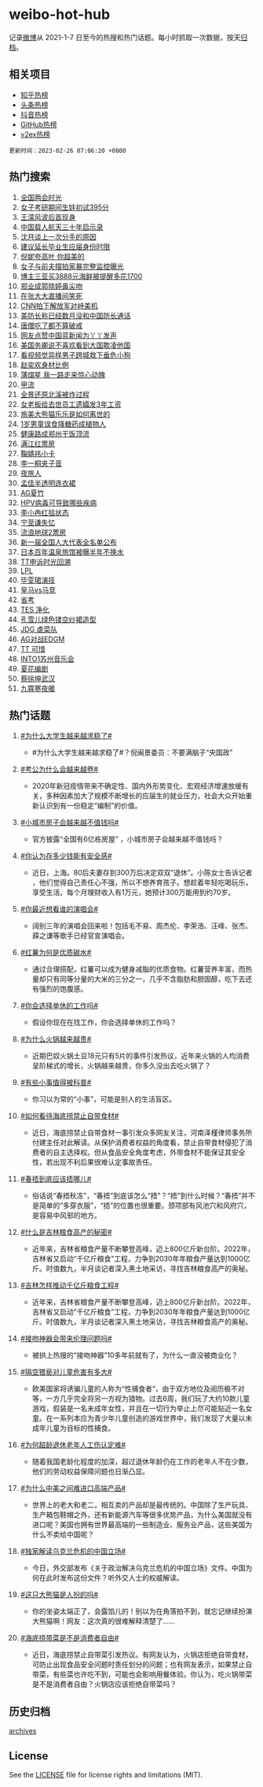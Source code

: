 # weibo-hot-hub

记录[微博](https://www.weibo.com)从 2021-1-7 日至今的热搜和热门话题。每小时抓取一次数据，按天[归档](archives)。

## 相关项目

- [知乎热榜](https://github.com/lonnyzhang423/zhihu-hot-hub)
- [头条热榜](https://github.com/lonnyzhang423/toutiao-hot-hub)
- [抖音热榜](https://github.com/lonnyzhang423/douyin-hot-hub)
- [GitHub热榜](https://github.com/lonnyzhang423/github-hot-hub)
- [v2ex热榜](https://github.com/lonnyzhang423/v2ex-hot-hub)


`更新时间：2023-02-26 07:06:20 +0800`

## 热门搜索

1. [全国两会时光](https://m.weibo.cn/search?containerid=100103type%3D1%26t%3D10%26q%3D%23%E5%85%A8%E5%9B%BD%E4%B8%A4%E4%BC%9A%E6%97%B6%E5%85%89%23&stream_entry_id=51&isnewpage=1&extparam=seat%3D1%26stream_entry_id%3D51%26filter_type%3Drealtimehot%26pos%3D0%26cate%3D10103%26dgr%3D0%26c_type%3D51%26display_time%3D1677366377%26pre_seqid%3D16773663779410250582368&luicode=10000011&lfid=106003type%253D25%2526t%253D3%2526disable_hot%253D1%2526filter_type%253Drealtimehot)
1. [女子考研期间生娃初试395分](https://m.weibo.cn/search?containerid=100103type%3D1%26t%3D10%26q%3D%23%E5%A5%B3%E5%AD%90%E8%80%83%E7%A0%94%E6%9C%9F%E9%97%B4%E7%94%9F%E5%A8%83%E5%88%9D%E8%AF%95395%E5%88%86%23&stream_entry_id=31&isnewpage=1&extparam=seat%3D1%26q%3D%2523%25E5%25A5%25B3%25E5%25AD%2590%25E8%2580%2583%25E7%25A0%2594%25E6%259C%259F%25E9%2597%25B4%25E7%2594%259F%25E5%25A8%2583%25E5%2588%259D%25E8%25AF%2595395%25E5%2588%2586%2523%26dgr%3D0%26realpos%3D1%26pos%3D0%26filter_type%3Drealtimehot%26band_rank%3D1%26flag%3D0%26lcate%3D5001%26c_type%3D31%26stream_entry_id%3D31%26cate%3D5001%26display_time%3D1677366377%26pre_seqid%3D16773663779410250582368&luicode=10000011&lfid=106003type%253D25%2526t%253D3%2526disable_hot%253D1%2526filter_type%253Drealtimehot)
1. [王濛风波后首现身](https://m.weibo.cn/search?containerid=100103type%3D1%26t%3D10%26q%3D%23%E7%8E%8B%E6%BF%9B%E9%A3%8E%E6%B3%A2%E5%90%8E%E9%A6%96%E7%8E%B0%E8%BA%AB%23&stream_entry_id=31&isnewpage=1&extparam=seat%3D1%26q%3D%2523%25E7%258E%258B%25E6%25BF%259B%25E9%25A3%258E%25E6%25B3%25A2%25E5%2590%258E%25E9%25A6%2596%25E7%258E%25B0%25E8%25BA%25AB%2523%26dgr%3D0%26realpos%3D2%26pos%3D1%26filter_type%3Drealtimehot%26band_rank%3D2%26flag%3D0%26lcate%3D5001%26c_type%3D31%26stream_entry_id%3D31%26cate%3D5001%26display_time%3D1677366377%26pre_seqid%3D16773663779410250582368&luicode=10000011&lfid=106003type%253D25%2526t%253D3%2526disable_hot%253D1%2526filter_type%253Drealtimehot)
1. [中国载人航天三十年启示录](https://m.weibo.cn/search?containerid=100103type%3D1%26t%3D10%26q%3D%23%E4%B8%AD%E5%9B%BD%E8%BD%BD%E4%BA%BA%E8%88%AA%E5%A4%A9%E4%B8%89%E5%8D%81%E5%B9%B4%E5%90%AF%E7%A4%BA%E5%BD%95%23&stream_entry_id=31&isnewpage=1&extparam=seat%3D1%26q%3D%2523%25E4%25B8%25AD%25E5%259B%25BD%25E8%25BD%25BD%25E4%25BA%25BA%25E8%2588%25AA%25E5%25A4%25A9%25E4%25B8%2589%25E5%258D%2581%25E5%25B9%25B4%25E5%2590%25AF%25E7%25A4%25BA%25E5%25BD%2595%2523%26dgr%3D0%26realpos%3D3%26pos%3D2%26filter_type%3Drealtimehot%26band_rank%3D3%26flag%3D0%26lcate%3D5001%26c_type%3D31%26stream_entry_id%3D31%26cate%3D5001%26display_time%3D1677366377%26pre_seqid%3D16773663779410250582368&luicode=10000011&lfid=106003type%253D25%2526t%253D3%2526disable_hot%253D1%2526filter_type%253Drealtimehot)
1. [沈月谈上一次分手的原因](https://m.weibo.cn/search?containerid=100103type%3D1%26t%3D10%26q%3D%23%E6%B2%88%E6%9C%88%E8%B0%88%E4%B8%8A%E4%B8%80%E6%AC%A1%E5%88%86%E6%89%8B%E7%9A%84%E5%8E%9F%E5%9B%A0%23&stream_entry_id=31&isnewpage=1&extparam=seat%3D1%26q%3D%2523%25E6%25B2%2588%25E6%259C%2588%25E8%25B0%2588%25E4%25B8%258A%25E4%25B8%2580%25E6%25AC%25A1%25E5%2588%2586%25E6%2589%258B%25E7%259A%2584%25E5%258E%259F%25E5%259B%25A0%2523%26dgr%3D0%26realpos%3D4%26pos%3D3%26filter_type%3Drealtimehot%26band_rank%3D4%26flag%3D0%26lcate%3D5001%26c_type%3D31%26stream_entry_id%3D31%26cate%3D5001%26display_time%3D1677366377%26pre_seqid%3D16773663779410250582368&luicode=10000011&lfid=106003type%253D25%2526t%253D3%2526disable_hot%253D1%2526filter_type%253Drealtimehot)
1. [建议延长毕业生应届身份时限](https://m.weibo.cn/search?containerid=100103type%3D1%26t%3D10%26q%3D%23%E5%BB%BA%E8%AE%AE%E5%BB%B6%E9%95%BF%E6%AF%95%E4%B8%9A%E7%94%9F%E5%BA%94%E5%B1%8A%E8%BA%AB%E4%BB%BD%E6%97%B6%E9%99%90%23&stream_entry_id=31&isnewpage=1&extparam=seat%3D1%26q%3D%2523%25E5%25BB%25BA%25E8%25AE%25AE%25E5%25BB%25B6%25E9%2595%25BF%25E6%25AF%2595%25E4%25B8%259A%25E7%2594%259F%25E5%25BA%2594%25E5%25B1%258A%25E8%25BA%25AB%25E4%25BB%25BD%25E6%2597%25B6%25E9%2599%2590%2523%26dgr%3D0%26realpos%3D5%26pos%3D4%26filter_type%3Drealtimehot%26band_rank%3D5%26flag%3D0%26lcate%3D5001%26c_type%3D31%26stream_entry_id%3D31%26cate%3D5001%26display_time%3D1677366377%26pre_seqid%3D16773663779410250582368&luicode=10000011&lfid=106003type%253D25%2526t%253D3%2526disable_hot%253D1%2526filter_type%253Drealtimehot)
1. [倪妮夸高叶 你超美的](https://m.weibo.cn/search?containerid=100103type%3D1%26t%3D10%26q%3D%E5%80%AA%E5%A6%AE%E5%A4%B8%E9%AB%98%E5%8F%B6+%E4%BD%A0%E8%B6%85%E7%BE%8E%E7%9A%84&stream_entry_id=31&isnewpage=1&extparam=seat%3D1%26q%3D%25E5%2580%25AA%25E5%25A6%25AE%25E5%25A4%25B8%25E9%25AB%2598%25E5%258F%25B6%2520%25E4%25BD%25A0%25E8%25B6%2585%25E7%25BE%258E%25E7%259A%2584%26dgr%3D0%26realpos%3D6%26pos%3D5%26filter_type%3Drealtimehot%26band_rank%3D6%26flag%3D0%26lcate%3D5001%26c_type%3D31%26stream_entry_id%3D31%26cate%3D5001%26display_time%3D1677366377%26pre_seqid%3D16773663779410250582368&luicode=10000011&lfid=106003type%253D25%2526t%253D3%2526disable_hot%253D1%2526filter_type%253Drealtimehot)
1. [女子与前夫摆拍家暴完整监控曝光](https://m.weibo.cn/search?containerid=100103type%3D1%26t%3D10%26q%3D%23%E5%A5%B3%E5%AD%90%E4%B8%8E%E5%89%8D%E5%A4%AB%E6%91%86%E6%8B%8D%E5%AE%B6%E6%9A%B4%E5%AE%8C%E6%95%B4%E7%9B%91%E6%8E%A7%E6%9B%9D%E5%85%89%23&stream_entry_id=31&isnewpage=1&extparam=seat%3D1%26q%3D%2523%25E5%25A5%25B3%25E5%25AD%2590%25E4%25B8%258E%25E5%2589%258D%25E5%25A4%25AB%25E6%2591%2586%25E6%258B%258D%25E5%25AE%25B6%25E6%259A%25B4%25E5%25AE%258C%25E6%2595%25B4%25E7%259B%2591%25E6%258E%25A7%25E6%259B%259D%25E5%2585%2589%2523%26dgr%3D0%26realpos%3D7%26pos%3D6%26filter_type%3Drealtimehot%26band_rank%3D7%26flag%3D0%26lcate%3D5001%26c_type%3D31%26stream_entry_id%3D31%26cate%3D5001%26display_time%3D1677366377%26pre_seqid%3D16773663779410250582368&luicode=10000011&lfid=106003type%253D25%2526t%253D3%2526disable_hot%253D1%2526filter_type%253Drealtimehot)
1. [博主三亚买3888元海鲜被提醒多花1700](https://m.weibo.cn/search?containerid=100103type%3D1%26t%3D10%26q%3D%23%E5%8D%9A%E4%B8%BB%E4%B8%89%E4%BA%9A%E4%B9%B03888%E5%85%83%E6%B5%B7%E9%B2%9C%E8%A2%AB%E6%8F%90%E9%86%92%E5%A4%9A%E8%8A%B11700%23&stream_entry_id=31&isnewpage=1&extparam=seat%3D1%26q%3D%2523%25E5%258D%259A%25E4%25B8%25BB%25E4%25B8%2589%25E4%25BA%259A%25E4%25B9%25B03888%25E5%2585%2583%25E6%25B5%25B7%25E9%25B2%259C%25E8%25A2%25AB%25E6%258F%2590%25E9%2586%2592%25E5%25A4%259A%25E8%258A%25B11700%2523%26dgr%3D0%26realpos%3D8%26pos%3D7%26filter_type%3Drealtimehot%26band_rank%3D8%26flag%3D0%26lcate%3D5001%26c_type%3D31%26stream_entry_id%3D31%26cate%3D5001%26display_time%3D1677366377%26pre_seqid%3D16773663779410250582368&luicode=10000011&lfid=106003type%253D25%2526t%253D3%2526disable_hot%253D1%2526filter_type%253Drealtimehot)
1. [郑业成郭晓婷鼻尖吻](https://m.weibo.cn/search?containerid=100103type%3D1%26t%3D10%26q%3D%23%E9%83%91%E4%B8%9A%E6%88%90%E9%83%AD%E6%99%93%E5%A9%B7%E9%BC%BB%E5%B0%96%E5%90%BB%23&stream_entry_id=31&isnewpage=1&extparam=seat%3D1%26q%3D%2523%25E9%2583%2591%25E4%25B8%259A%25E6%2588%2590%25E9%2583%25AD%25E6%2599%2593%25E5%25A9%25B7%25E9%25BC%25BB%25E5%25B0%2596%25E5%2590%25BB%2523%26dgr%3D0%26realpos%3D9%26pos%3D8%26filter_type%3Drealtimehot%26band_rank%3D9%26flag%3D0%26lcate%3D5001%26c_type%3D31%26stream_entry_id%3D31%26cate%3D5001%26display_time%3D1677366377%26pre_seqid%3D16773663779410250582368&luicode=10000011&lfid=106003type%253D25%2526t%253D3%2526disable_hot%253D1%2526filter_type%253Drealtimehot)
1. [在张大大直播间笑死](https://m.weibo.cn/search?containerid=100103type%3D1%26t%3D10%26q%3D%E5%9C%A8%E5%BC%A0%E5%A4%A7%E5%A4%A7%E7%9B%B4%E6%92%AD%E9%97%B4%E7%AC%91%E6%AD%BB&stream_entry_id=31&isnewpage=1&extparam=seat%3D1%26q%3D%25E5%259C%25A8%25E5%25BC%25A0%25E5%25A4%25A7%25E5%25A4%25A7%25E7%259B%25B4%25E6%2592%25AD%25E9%2597%25B4%25E7%25AC%2591%25E6%25AD%25BB%26dgr%3D0%26realpos%3D10%26pos%3D9%26filter_type%3Drealtimehot%26band_rank%3D10%26flag%3D0%26lcate%3D5001%26c_type%3D31%26stream_entry_id%3D31%26cate%3D5001%26display_time%3D1677366377%26pre_seqid%3D16773663779410250582368&luicode=10000011&lfid=106003type%253D25%2526t%253D3%2526disable_hot%253D1%2526filter_type%253Drealtimehot)
1. [CNN拍下解放军对峙美机](https://m.weibo.cn/search?containerid=100103type%3D1%26t%3D10%26q%3D%23CNN%E6%8B%8D%E4%B8%8B%E8%A7%A3%E6%94%BE%E5%86%9B%E5%AF%B9%E5%B3%99%E7%BE%8E%E6%9C%BA%23&stream_entry_id=31&isnewpage=1&extparam=seat%3D1%26q%3D%2523CNN%25E6%258B%258D%25E4%25B8%258B%25E8%25A7%25A3%25E6%2594%25BE%25E5%2586%259B%25E5%25AF%25B9%25E5%25B3%2599%25E7%25BE%258E%25E6%259C%25BA%2523%26dgr%3D0%26realpos%3D11%26pos%3D10%26filter_type%3Drealtimehot%26band_rank%3D11%26flag%3D0%26lcate%3D5001%26c_type%3D31%26stream_entry_id%3D31%26cate%3D5001%26display_time%3D1677366377%26pre_seqid%3D16773663779410250582368&luicode=10000011&lfid=106003type%253D25%2526t%253D3%2526disable_hot%253D1%2526filter_type%253Drealtimehot)
1. [美防长称已经数月没和中国防长通话](https://m.weibo.cn/search?containerid=100103type%3D1%26t%3D10%26q%3D%23%E7%BE%8E%E9%98%B2%E9%95%BF%E7%A7%B0%E5%B7%B2%E7%BB%8F%E6%95%B0%E6%9C%88%E6%B2%A1%E5%92%8C%E4%B8%AD%E5%9B%BD%E9%98%B2%E9%95%BF%E9%80%9A%E8%AF%9D%23&stream_entry_id=31&isnewpage=1&extparam=seat%3D1%26q%3D%2523%25E7%25BE%258E%25E9%2598%25B2%25E9%2595%25BF%25E7%25A7%25B0%25E5%25B7%25B2%25E7%25BB%258F%25E6%2595%25B0%25E6%259C%2588%25E6%25B2%25A1%25E5%2592%258C%25E4%25B8%25AD%25E5%259B%25BD%25E9%2598%25B2%25E9%2595%25BF%25E9%2580%259A%25E8%25AF%259D%2523%26dgr%3D0%26realpos%3D12%26pos%3D11%26filter_type%3Drealtimehot%26band_rank%3D12%26flag%3D0%26lcate%3D5001%26c_type%3D31%26stream_entry_id%3D31%26cate%3D5001%26display_time%3D1677366377%26pre_seqid%3D16773663779410250582368&luicode=10000011&lfid=106003type%253D25%2526t%253D3%2526disable_hot%253D1%2526filter_type%253Drealtimehot)
1. [唐僧吃了都不算破戒](https://m.weibo.cn/search?containerid=100103type%3D1%26t%3D10%26q%3D%23%E5%94%90%E5%83%A7%E5%90%83%E4%BA%86%E9%83%BD%E4%B8%8D%E7%AE%97%E7%A0%B4%E6%88%92%23&stream_entry_id=31&isnewpage=1&extparam=seat%3D1%26q%3D%2523%25E5%2594%2590%25E5%2583%25A7%25E5%2590%2583%25E4%25BA%2586%25E9%2583%25BD%25E4%25B8%258D%25E7%25AE%2597%25E7%25A0%25B4%25E6%2588%2592%2523%26dgr%3D0%26realpos%3D13%26pos%3D12%26filter_type%3Drealtimehot%26band_rank%3D13%26flag%3D0%26lcate%3D5001%26c_type%3D31%26stream_entry_id%3D31%26cate%3D5001%26display_time%3D1677366377%26pre_seqid%3D16773663779410250582368&luicode=10000011&lfid=106003type%253D25%2526t%253D3%2526disable_hot%253D1%2526filter_type%253Drealtimehot)
1. [网友点赞中国蓝新闻为丫丫发声](https://m.weibo.cn/search?containerid=100103type%3D1%26t%3D10%26q%3D%23%E7%BD%91%E5%8F%8B%E7%82%B9%E8%B5%9E%E4%B8%AD%E5%9B%BD%E8%93%9D%E6%96%B0%E9%97%BB%E4%B8%BA%E4%B8%AB%E4%B8%AB%E5%8F%91%E5%A3%B0%23&stream_entry_id=31&isnewpage=1&extparam=seat%3D1%26q%3D%2523%25E7%25BD%2591%25E5%258F%258B%25E7%2582%25B9%25E8%25B5%259E%25E4%25B8%25AD%25E5%259B%25BD%25E8%2593%259D%25E6%2596%25B0%25E9%2597%25BB%25E4%25B8%25BA%25E4%25B8%25AB%25E4%25B8%25AB%25E5%258F%2591%25E5%25A3%25B0%2523%26dgr%3D0%26realpos%3D14%26pos%3D13%26filter_type%3Drealtimehot%26band_rank%3D14%26flag%3D0%26lcate%3D5001%26c_type%3D31%26stream_entry_id%3D31%26cate%3D5001%26display_time%3D1677366377%26pre_seqid%3D16773663779410250582368&luicode=10000011&lfid=106003type%253D25%2526t%253D3%2526disable_hot%253D1%2526filter_type%253Drealtimehot)
1. [美国务卿说不喜欢看到大国欺凌他国](https://m.weibo.cn/search?containerid=100103type%3D1%26t%3D10%26q%3D%23%E7%BE%8E%E5%9B%BD%E5%8A%A1%E5%8D%BF%E8%AF%B4%E4%B8%8D%E5%96%9C%E6%AC%A2%E7%9C%8B%E5%88%B0%E5%A4%A7%E5%9B%BD%E6%AC%BA%E5%87%8C%E4%BB%96%E5%9B%BD%23&stream_entry_id=31&isnewpage=1&extparam=seat%3D1%26q%3D%2523%25E7%25BE%258E%25E5%259B%25BD%25E5%258A%25A1%25E5%258D%25BF%25E8%25AF%25B4%25E4%25B8%258D%25E5%2596%259C%25E6%25AC%25A2%25E7%259C%258B%25E5%2588%25B0%25E5%25A4%25A7%25E5%259B%25BD%25E6%25AC%25BA%25E5%2587%258C%25E4%25BB%2596%25E5%259B%25BD%2523%26dgr%3D0%26realpos%3D15%26pos%3D14%26filter_type%3Drealtimehot%26band_rank%3D15%26flag%3D0%26lcate%3D5001%26c_type%3D31%26stream_entry_id%3D31%26cate%3D5001%26display_time%3D1677366377%26pre_seqid%3D16773663779410250582368&luicode=10000011&lfid=106003type%253D25%2526t%253D3%2526disable_hot%253D1%2526filter_type%253Drealtimehot)
1. [看视频觉异样男子跨城救下垂危小狗](https://m.weibo.cn/search?containerid=100103type%3D1%26t%3D10%26q%3D%23%E7%9C%8B%E8%A7%86%E9%A2%91%E8%A7%89%E5%BC%82%E6%A0%B7%E7%94%B7%E5%AD%90%E8%B7%A8%E5%9F%8E%E6%95%91%E4%B8%8B%E5%9E%82%E5%8D%B1%E5%B0%8F%E7%8B%97%23&stream_entry_id=31&isnewpage=1&extparam=seat%3D1%26q%3D%2523%25E7%259C%258B%25E8%25A7%2586%25E9%25A2%2591%25E8%25A7%2589%25E5%25BC%2582%25E6%25A0%25B7%25E7%2594%25B7%25E5%25AD%2590%25E8%25B7%25A8%25E5%259F%258E%25E6%2595%2591%25E4%25B8%258B%25E5%259E%2582%25E5%258D%25B1%25E5%25B0%258F%25E7%258B%2597%2523%26dgr%3D0%26realpos%3D16%26pos%3D15%26filter_type%3Drealtimehot%26band_rank%3D16%26flag%3D0%26lcate%3D5001%26c_type%3D31%26stream_entry_id%3D31%26cate%3D5001%26display_time%3D1677366377%26pre_seqid%3D16773663779410250582368&luicode=10000011&lfid=106003type%253D25%2526t%253D3%2526disable_hot%253D1%2526filter_type%253Drealtimehot)
1. [赵奕欢身材比例](https://m.weibo.cn/search?containerid=100103type%3D1%26t%3D10%26q%3D%23%E8%B5%B5%E5%A5%95%E6%AC%A2%E8%BA%AB%E6%9D%90%E6%AF%94%E4%BE%8B%23&stream_entry_id=31&isnewpage=1&extparam=seat%3D1%26q%3D%2523%25E8%25B5%25B5%25E5%25A5%2595%25E6%25AC%25A2%25E8%25BA%25AB%25E6%259D%2590%25E6%25AF%2594%25E4%25BE%258B%2523%26dgr%3D0%26realpos%3D17%26pos%3D16%26filter_type%3Drealtimehot%26band_rank%3D17%26flag%3D0%26lcate%3D5001%26c_type%3D31%26stream_entry_id%3D31%26cate%3D5001%26display_time%3D1677366377%26pre_seqid%3D16773663779410250582368&luicode=10000011&lfid=106003type%253D25%2526t%253D3%2526disable_hot%253D1%2526filter_type%253Drealtimehot)
1. [蒲熠星 我一路走来惊心动魄](https://m.weibo.cn/search?containerid=100103type%3D1%26t%3D10%26q%3D%E8%92%B2%E7%86%A0%E6%98%9F+%E6%88%91%E4%B8%80%E8%B7%AF%E8%B5%B0%E6%9D%A5%E6%83%8A%E5%BF%83%E5%8A%A8%E9%AD%84&stream_entry_id=31&isnewpage=1&extparam=seat%3D1%26q%3D%25E8%2592%25B2%25E7%2586%25A0%25E6%2598%259F%2520%25E6%2588%2591%25E4%25B8%2580%25E8%25B7%25AF%25E8%25B5%25B0%25E6%259D%25A5%25E6%2583%258A%25E5%25BF%2583%25E5%258A%25A8%25E9%25AD%2584%26dgr%3D0%26realpos%3D18%26pos%3D17%26filter_type%3Drealtimehot%26band_rank%3D18%26flag%3D0%26lcate%3D5001%26c_type%3D31%26stream_entry_id%3D31%26cate%3D5001%26display_time%3D1677366377%26pre_seqid%3D16773663779410250582368&luicode=10000011&lfid=106003type%253D25%2526t%253D3%2526disable_hot%253D1%2526filter_type%253Drealtimehot)
1. [甲流](https://m.weibo.cn/search?containerid=100103type%3D1%26t%3D10%26q%3D%23%E7%94%B2%E6%B5%81%23&stream_entry_id=31&isnewpage=1&extparam=seat%3D1%26q%3D%2523%25E7%2594%25B2%25E6%25B5%2581%2523%26dgr%3D0%26realpos%3D19%26pos%3D18%26filter_type%3Drealtimehot%26band_rank%3D19%26flag%3D0%26lcate%3D5001%26c_type%3D31%26stream_entry_id%3D31%26cate%3D5001%26display_time%3D1677366377%26pre_seqid%3D16773663779410250582368&luicode=10000011&lfid=106003type%253D25%2526t%253D3%2526disable_hot%253D1%2526filter_type%253Drealtimehot)
1. [全景还原北溪被炸过程](https://m.weibo.cn/search?containerid=100103type%3D1%26t%3D10%26q%3D%23%E5%85%A8%E6%99%AF%E8%BF%98%E5%8E%9F%E5%8C%97%E6%BA%AA%E8%A2%AB%E7%82%B8%E8%BF%87%E7%A8%8B%23&stream_entry_id=31&isnewpage=1&extparam=seat%3D1%26q%3D%2523%25E5%2585%25A8%25E6%2599%25AF%25E8%25BF%2598%25E5%258E%259F%25E5%258C%2597%25E6%25BA%25AA%25E8%25A2%25AB%25E7%2582%25B8%25E8%25BF%2587%25E7%25A8%258B%2523%26dgr%3D0%26realpos%3D20%26pos%3D19%26filter_type%3Drealtimehot%26band_rank%3D20%26flag%3D0%26lcate%3D5001%26c_type%3D31%26stream_entry_id%3D31%26cate%3D5001%26display_time%3D1677366377%26pre_seqid%3D16773663779410250582368&luicode=10000011&lfid=106003type%253D25%2526t%253D3%2526disable_hot%253D1%2526filter_type%253Drealtimehot)
1. [女老板给去世员工遗孀发3年工资](https://m.weibo.cn/search?containerid=100103type%3D1%26t%3D10%26q%3D%23%E5%A5%B3%E8%80%81%E6%9D%BF%E7%BB%99%E5%8E%BB%E4%B8%96%E5%91%98%E5%B7%A5%E9%81%97%E5%AD%80%E5%8F%913%E5%B9%B4%E5%B7%A5%E8%B5%84%23&stream_entry_id=31&isnewpage=1&extparam=seat%3D1%26q%3D%2523%25E5%25A5%25B3%25E8%2580%2581%25E6%259D%25BF%25E7%25BB%2599%25E5%258E%25BB%25E4%25B8%2596%25E5%2591%2598%25E5%25B7%25A5%25E9%2581%2597%25E5%25AD%2580%25E5%258F%25913%25E5%25B9%25B4%25E5%25B7%25A5%25E8%25B5%2584%2523%26dgr%3D0%26realpos%3D21%26pos%3D20%26filter_type%3Drealtimehot%26band_rank%3D21%26flag%3D0%26lcate%3D5001%26c_type%3D31%26stream_entry_id%3D31%26cate%3D5001%26display_time%3D1677366377%26pre_seqid%3D16773663779410250582368&luicode=10000011&lfid=106003type%253D25%2526t%253D3%2526disable_hot%253D1%2526filter_type%253Drealtimehot)
1. [旅美大熊猫乐乐是如何离世的](https://m.weibo.cn/search?containerid=100103type%3D1%26t%3D10%26q%3D%23%E6%97%85%E7%BE%8E%E5%A4%A7%E7%86%8A%E7%8C%AB%E4%B9%90%E4%B9%90%E6%98%AF%E5%A6%82%E4%BD%95%E7%A6%BB%E4%B8%96%E7%9A%84%23&stream_entry_id=31&isnewpage=1&extparam=seat%3D1%26q%3D%2523%25E6%2597%2585%25E7%25BE%258E%25E5%25A4%25A7%25E7%2586%258A%25E7%258C%25AB%25E4%25B9%2590%25E4%25B9%2590%25E6%2598%25AF%25E5%25A6%2582%25E4%25BD%2595%25E7%25A6%25BB%25E4%25B8%2596%25E7%259A%2584%2523%26dgr%3D0%26realpos%3D22%26pos%3D21%26filter_type%3Drealtimehot%26band_rank%3D22%26flag%3D0%26lcate%3D5001%26c_type%3D31%26stream_entry_id%3D31%26cate%3D5001%26display_time%3D1677366377%26pre_seqid%3D16773663779410250582368&luicode=10000011&lfid=106003type%253D25%2526t%253D3%2526disable_hot%253D1%2526filter_type%253Drealtimehot)
1. [1岁男童误食降糖药成植物人](https://m.weibo.cn/search?containerid=100103type%3D1%26t%3D10%26q%3D%231%E5%B2%81%E7%94%B7%E7%AB%A5%E8%AF%AF%E9%A3%9F%E9%99%8D%E7%B3%96%E8%8D%AF%E6%88%90%E6%A4%8D%E7%89%A9%E4%BA%BA%23&stream_entry_id=31&isnewpage=1&extparam=seat%3D1%26q%3D%25231%25E5%25B2%2581%25E7%2594%25B7%25E7%25AB%25A5%25E8%25AF%25AF%25E9%25A3%259F%25E9%2599%258D%25E7%25B3%2596%25E8%258D%25AF%25E6%2588%2590%25E6%25A4%258D%25E7%2589%25A9%25E4%25BA%25BA%2523%26dgr%3D0%26realpos%3D23%26pos%3D22%26filter_type%3Drealtimehot%26band_rank%3D23%26flag%3D0%26lcate%3D5001%26c_type%3D31%26stream_entry_id%3D31%26cate%3D5001%26display_time%3D1677366377%26pre_seqid%3D16773663779410250582368&luicode=10000011&lfid=106003type%253D25%2526t%253D3%2526disable_hot%253D1%2526filter_type%253Drealtimehot)
1. [健康路成郑州干饭顶流](https://m.weibo.cn/search?containerid=100103type%3D1%26t%3D10%26q%3D%23%E5%81%A5%E5%BA%B7%E8%B7%AF%E6%88%90%E9%83%91%E5%B7%9E%E5%B9%B2%E9%A5%AD%E9%A1%B6%E6%B5%81%23&stream_entry_id=31&isnewpage=1&extparam=seat%3D1%26q%3D%2523%25E5%2581%25A5%25E5%25BA%25B7%25E8%25B7%25AF%25E6%2588%2590%25E9%2583%2591%25E5%25B7%259E%25E5%25B9%25B2%25E9%25A5%25AD%25E9%25A1%25B6%25E6%25B5%2581%2523%26dgr%3D0%26realpos%3D24%26pos%3D23%26filter_type%3Drealtimehot%26band_rank%3D24%26flag%3D1%26lcate%3D5001%26c_type%3D31%26stream_entry_id%3D31%26cate%3D5001%26display_time%3D1677366377%26pre_seqid%3D16773663779410250582368&luicode=10000011&lfid=106003type%253D25%2526t%253D3%2526disable_hot%253D1%2526filter_type%253Drealtimehot)
1. [满江红票房](https://m.weibo.cn/search?containerid=100103type%3D1%26t%3D10%26q%3D%23%E6%BB%A1%E6%B1%9F%E7%BA%A2%E7%A5%A8%E6%88%BF%23&stream_entry_id=31&isnewpage=1&extparam=seat%3D1%26q%3D%2523%25E6%25BB%25A1%25E6%25B1%259F%25E7%25BA%25A2%25E7%25A5%25A8%25E6%2588%25BF%2523%26dgr%3D0%26realpos%3D25%26pos%3D24%26filter_type%3Drealtimehot%26band_rank%3D25%26flag%3D0%26lcate%3D5001%26c_type%3D31%26stream_entry_id%3D31%26cate%3D5001%26display_time%3D1677366377%26pre_seqid%3D16773663779410250582368&luicode=10000011&lfid=106003type%253D25%2526t%253D3%2526disable_hot%253D1%2526filter_type%253Drealtimehot)
1. [鞠婧祎小卡](https://m.weibo.cn/search?containerid=100103type%3D1%26t%3D10%26q%3D%E9%9E%A0%E5%A9%A7%E7%A5%8E%E5%B0%8F%E5%8D%A1&stream_entry_id=31&isnewpage=1&extparam=seat%3D1%26q%3D%25E9%259E%25A0%25E5%25A9%25A7%25E7%25A5%258E%25E5%25B0%258F%25E5%258D%25A1%26dgr%3D0%26realpos%3D26%26pos%3D25%26filter_type%3Drealtimehot%26band_rank%3D26%26flag%3D0%26lcate%3D5001%26c_type%3D31%26stream_entry_id%3D31%26cate%3D5001%26display_time%3D1677366377%26pre_seqid%3D16773663779410250582368&luicode=10000011&lfid=106003type%253D25%2526t%253D3%2526disable_hot%253D1%2526filter_type%253Drealtimehot)
1. [李一桐夹子音](https://m.weibo.cn/search?containerid=100103type%3D1%26t%3D10%26q%3D%E6%9D%8E%E4%B8%80%E6%A1%90%E5%A4%B9%E5%AD%90%E9%9F%B3&stream_entry_id=31&isnewpage=1&extparam=seat%3D1%26q%3D%25E6%259D%258E%25E4%25B8%2580%25E6%25A1%2590%25E5%25A4%25B9%25E5%25AD%2590%25E9%259F%25B3%26dgr%3D0%26realpos%3D27%26pos%3D26%26filter_type%3Drealtimehot%26band_rank%3D27%26flag%3D0%26lcate%3D5001%26c_type%3D31%26stream_entry_id%3D31%26cate%3D5001%26display_time%3D1677366377%26pre_seqid%3D16773663779410250582368&luicode=10000011&lfid=106003type%253D25%2526t%253D3%2526disable_hot%253D1%2526filter_type%253Drealtimehot)
1. [夜旅人](https://m.weibo.cn/search?containerid=100103type%3D1%26t%3D10%26q%3D%E5%A4%9C%E6%97%85%E4%BA%BA&stream_entry_id=31&isnewpage=1&extparam=seat%3D1%26q%3D%25E5%25A4%259C%25E6%2597%2585%25E4%25BA%25BA%26dgr%3D0%26realpos%3D28%26pos%3D27%26filter_type%3Drealtimehot%26band_rank%3D28%26flag%3D0%26lcate%3D5001%26c_type%3D31%26stream_entry_id%3D31%26cate%3D5001%26display_time%3D1677366377%26pre_seqid%3D16773663779410250582368&luicode=10000011&lfid=106003type%253D25%2526t%253D3%2526disable_hot%253D1%2526filter_type%253Drealtimehot)
1. [孟佳半透明连衣裙](https://m.weibo.cn/search?containerid=100103type%3D1%26t%3D10%26q%3D%23%E5%AD%9F%E4%BD%B3%E5%8D%8A%E9%80%8F%E6%98%8E%E8%BF%9E%E8%A1%A3%E8%A3%99%23&stream_entry_id=31&isnewpage=1&extparam=seat%3D1%26q%3D%2523%25E5%25AD%259F%25E4%25BD%25B3%25E5%258D%258A%25E9%2580%258F%25E6%2598%258E%25E8%25BF%259E%25E8%25A1%25A3%25E8%25A3%2599%2523%26dgr%3D0%26realpos%3D29%26pos%3D28%26filter_type%3Drealtimehot%26band_rank%3D29%26flag%3D0%26lcate%3D5001%26c_type%3D31%26stream_entry_id%3D31%26cate%3D5001%26display_time%3D1677366377%26pre_seqid%3D16773663779410250582368&luicode=10000011&lfid=106003type%253D25%2526t%253D3%2526disable_hot%253D1%2526filter_type%253Drealtimehot)
1. [AG夏竹](https://m.weibo.cn/search?containerid=100103type%3D1%26t%3D10%26q%3DAG%E5%A4%8F%E7%AB%B9&stream_entry_id=31&isnewpage=1&extparam=seat%3D1%26q%3DAG%25E5%25A4%258F%25E7%25AB%25B9%26dgr%3D0%26realpos%3D30%26pos%3D29%26filter_type%3Drealtimehot%26band_rank%3D30%26flag%3D0%26lcate%3D5001%26c_type%3D31%26stream_entry_id%3D31%26cate%3D5001%26display_time%3D1677366377%26pre_seqid%3D16773663779410250582368&luicode=10000011&lfid=106003type%253D25%2526t%253D3%2526disable_hot%253D1%2526filter_type%253Drealtimehot)
1. [HPV病毒可导致哪些疾病](https://m.weibo.cn/search?containerid=100103type%3D1%26t%3D10%26q%3D%23HPV%E7%97%85%E6%AF%92%E5%8F%AF%E5%AF%BC%E8%87%B4%E5%93%AA%E4%BA%9B%E7%96%BE%E7%97%85%23&stream_entry_id=31&isnewpage=1&extparam=seat%3D1%26q%3D%2523HPV%25E7%2597%2585%25E6%25AF%2592%25E5%258F%25AF%25E5%25AF%25BC%25E8%2587%25B4%25E5%2593%25AA%25E4%25BA%259B%25E7%2596%25BE%25E7%2597%2585%2523%26dgr%3D0%26realpos%3D31%26pos%3D30%26filter_type%3Drealtimehot%26band_rank%3D31%26flag%3D1%26lcate%3D5001%26c_type%3D31%26stream_entry_id%3D31%26cate%3D5001%26display_time%3D1677366377%26pre_seqid%3D16773663779410250582368&luicode=10000011&lfid=106003type%253D25%2526t%253D3%2526disable_hot%253D1%2526filter_type%253Drealtimehot)
1. [李小冉红毯状态](https://m.weibo.cn/search?containerid=100103type%3D1%26t%3D10%26q%3D%E6%9D%8E%E5%B0%8F%E5%86%89%E7%BA%A2%E6%AF%AF%E7%8A%B6%E6%80%81&stream_entry_id=31&isnewpage=1&extparam=seat%3D1%26q%3D%25E6%259D%258E%25E5%25B0%258F%25E5%2586%2589%25E7%25BA%25A2%25E6%25AF%25AF%25E7%258A%25B6%25E6%2580%2581%26dgr%3D0%26realpos%3D32%26pos%3D31%26filter_type%3Drealtimehot%26band_rank%3D32%26flag%3D0%26lcate%3D5001%26c_type%3D31%26stream_entry_id%3D31%26cate%3D5001%26display_time%3D1677366377%26pre_seqid%3D16773663779410250582368&luicode=10000011&lfid=106003type%253D25%2526t%253D3%2526disable_hot%253D1%2526filter_type%253Drealtimehot)
1. [宁至谦失忆](https://m.weibo.cn/search?containerid=100103type%3D1%26t%3D10%26q%3D%23%E5%AE%81%E8%87%B3%E8%B0%A6%E5%A4%B1%E5%BF%86%23&stream_entry_id=31&isnewpage=1&extparam=seat%3D1%26q%3D%2523%25E5%25AE%2581%25E8%2587%25B3%25E8%25B0%25A6%25E5%25A4%25B1%25E5%25BF%2586%2523%26dgr%3D0%26realpos%3D33%26pos%3D32%26filter_type%3Drealtimehot%26band_rank%3D33%26flag%3D0%26lcate%3D5001%26c_type%3D31%26stream_entry_id%3D31%26cate%3D5001%26display_time%3D1677366377%26pre_seqid%3D16773663779410250582368&luicode=10000011&lfid=106003type%253D25%2526t%253D3%2526disable_hot%253D1%2526filter_type%253Drealtimehot)
1. [流浪地球2票房](https://m.weibo.cn/search?containerid=100103type%3D1%26t%3D10%26q%3D%23%E6%B5%81%E6%B5%AA%E5%9C%B0%E7%90%832%E7%A5%A8%E6%88%BF%23&stream_entry_id=31&isnewpage=1&extparam=seat%3D1%26q%3D%2523%25E6%25B5%2581%25E6%25B5%25AA%25E5%259C%25B0%25E7%2590%25832%25E7%25A5%25A8%25E6%2588%25BF%2523%26dgr%3D0%26realpos%3D34%26pos%3D33%26filter_type%3Drealtimehot%26band_rank%3D34%26flag%3D0%26lcate%3D5001%26c_type%3D31%26stream_entry_id%3D31%26cate%3D5001%26display_time%3D1677366377%26pre_seqid%3D16773663779410250582368&luicode=10000011&lfid=106003type%253D25%2526t%253D3%2526disable_hot%253D1%2526filter_type%253Drealtimehot)
1. [新一届全国人大代表全名单公布](https://m.weibo.cn/search?containerid=100103type%3D1%26t%3D10%26q%3D%E6%96%B0%E4%B8%80%E5%B1%8A%E5%85%A8%E5%9B%BD%E4%BA%BA%E5%A4%A7%E4%BB%A3%E8%A1%A8%E5%85%A8%E5%90%8D%E5%8D%95%E5%85%AC%E5%B8%83&stream_entry_id=31&isnewpage=1&extparam=seat%3D1%26q%3D%25E6%2596%25B0%25E4%25B8%2580%25E5%25B1%258A%25E5%2585%25A8%25E5%259B%25BD%25E4%25BA%25BA%25E5%25A4%25A7%25E4%25BB%25A3%25E8%25A1%25A8%25E5%2585%25A8%25E5%2590%258D%25E5%258D%2595%25E5%2585%25AC%25E5%25B8%2583%26dgr%3D0%26realpos%3D35%26pos%3D34%26filter_type%3Drealtimehot%26band_rank%3D35%26flag%3D0%26lcate%3D5001%26c_type%3D31%26stream_entry_id%3D31%26cate%3D5001%26display_time%3D1677366377%26pre_seqid%3D16773663779410250582368&luicode=10000011&lfid=106003type%253D25%2526t%253D3%2526disable_hot%253D1%2526filter_type%253Drealtimehot)
1. [日本百年温泉旅馆被曝半年不换水](https://m.weibo.cn/search?containerid=100103type%3D1%26t%3D10%26q%3D%23%E6%97%A5%E6%9C%AC%E7%99%BE%E5%B9%B4%E6%B8%A9%E6%B3%89%E6%97%85%E9%A6%86%E8%A2%AB%E6%9B%9D%E5%8D%8A%E5%B9%B4%E4%B8%8D%E6%8D%A2%E6%B0%B4%23&stream_entry_id=31&isnewpage=1&extparam=seat%3D1%26q%3D%2523%25E6%2597%25A5%25E6%259C%25AC%25E7%2599%25BE%25E5%25B9%25B4%25E6%25B8%25A9%25E6%25B3%2589%25E6%2597%2585%25E9%25A6%2586%25E8%25A2%25AB%25E6%259B%259D%25E5%258D%258A%25E5%25B9%25B4%25E4%25B8%258D%25E6%258D%25A2%25E6%25B0%25B4%2523%26dgr%3D0%26realpos%3D36%26pos%3D35%26filter_type%3Drealtimehot%26band_rank%3D36%26flag%3D1%26lcate%3D5001%26c_type%3D31%26stream_entry_id%3D31%26cate%3D5001%26display_time%3D1677366377%26pre_seqid%3D16773663779410250582368&luicode=10000011&lfid=106003type%253D25%2526t%253D3%2526disable_hot%253D1%2526filter_type%253Drealtimehot)
1. [TT申诉时光回溯](https://m.weibo.cn/search?containerid=100103type%3D1%26t%3D10%26q%3D%23TT%E7%94%B3%E8%AF%89%E6%97%B6%E5%85%89%E5%9B%9E%E6%BA%AF%23&stream_entry_id=31&isnewpage=1&extparam=seat%3D1%26q%3D%2523TT%25E7%2594%25B3%25E8%25AF%2589%25E6%2597%25B6%25E5%2585%2589%25E5%259B%259E%25E6%25BA%25AF%2523%26dgr%3D0%26realpos%3D37%26pos%3D36%26filter_type%3Drealtimehot%26band_rank%3D37%26flag%3D0%26lcate%3D5001%26c_type%3D31%26stream_entry_id%3D31%26cate%3D5001%26display_time%3D1677366377%26pre_seqid%3D16773663779410250582368&luicode=10000011&lfid=106003type%253D25%2526t%253D3%2526disable_hot%253D1%2526filter_type%253Drealtimehot)
1. [LPL](https://m.weibo.cn/search?containerid=100103type%3D1%26t%3D10%26q%3DLPL&stream_entry_id=31&isnewpage=1&extparam=seat%3D1%26q%3DLPL%26dgr%3D0%26realpos%3D38%26pos%3D37%26filter_type%3Drealtimehot%26band_rank%3D38%26flag%3D0%26lcate%3D5001%26c_type%3D31%26stream_entry_id%3D31%26cate%3D5001%26display_time%3D1677366377%26pre_seqid%3D16773663779410250582368&luicode=10000011&lfid=106003type%253D25%2526t%253D3%2526disable_hot%253D1%2526filter_type%253Drealtimehot)
1. [毕雯珺演技](https://m.weibo.cn/search?containerid=100103type%3D1%26t%3D10%26q%3D%23%E6%AF%95%E9%9B%AF%E7%8F%BA%E6%BC%94%E6%8A%80%23&stream_entry_id=31&isnewpage=1&extparam=seat%3D1%26q%3D%2523%25E6%25AF%2595%25E9%259B%25AF%25E7%258F%25BA%25E6%25BC%2594%25E6%258A%2580%2523%26dgr%3D0%26realpos%3D39%26pos%3D38%26filter_type%3Drealtimehot%26band_rank%3D39%26flag%3D0%26lcate%3D5001%26c_type%3D31%26stream_entry_id%3D31%26cate%3D5001%26display_time%3D1677366377%26pre_seqid%3D16773663779410250582368&luicode=10000011&lfid=106003type%253D25%2526t%253D3%2526disable_hot%253D1%2526filter_type%253Drealtimehot)
1. [皇马vs马竞](https://m.weibo.cn/search?containerid=100103type%3D1%26t%3D10%26q%3D%23%E7%9A%87%E9%A9%ACvs%E9%A9%AC%E7%AB%9E%23&stream_entry_id=31&isnewpage=1&extparam=seat%3D1%26q%3D%2523%25E7%259A%2587%25E9%25A9%25ACvs%25E9%25A9%25AC%25E7%25AB%259E%2523%26dgr%3D0%26realpos%3D40%26pos%3D39%26filter_type%3Drealtimehot%26band_rank%3D40%26flag%3D0%26lcate%3D5001%26c_type%3D31%26stream_entry_id%3D31%26cate%3D5001%26display_time%3D1677366377%26pre_seqid%3D16773663779410250582368&luicode=10000011&lfid=106003type%253D25%2526t%253D3%2526disable_hot%253D1%2526filter_type%253Drealtimehot)
1. [省考](https://m.weibo.cn/search?containerid=100103type%3D1%26t%3D10%26q%3D%E7%9C%81%E8%80%83&stream_entry_id=31&isnewpage=1&extparam=seat%3D1%26q%3D%25E7%259C%2581%25E8%2580%2583%26dgr%3D0%26realpos%3D41%26pos%3D40%26filter_type%3Drealtimehot%26band_rank%3D41%26flag%3D0%26lcate%3D5001%26c_type%3D31%26stream_entry_id%3D31%26cate%3D5001%26display_time%3D1677366377%26pre_seqid%3D16773663779410250582368&luicode=10000011&lfid=106003type%253D25%2526t%253D3%2526disable_hot%253D1%2526filter_type%253Drealtimehot)
1. [TES 净化](https://m.weibo.cn/search?containerid=100103type%3D1%26t%3D10%26q%3DTES+%E5%87%80%E5%8C%96&stream_entry_id=31&isnewpage=1&extparam=seat%3D1%26q%3DTES%2520%25E5%2587%2580%25E5%258C%2596%26dgr%3D0%26realpos%3D42%26pos%3D41%26filter_type%3Drealtimehot%26band_rank%3D42%26flag%3D0%26lcate%3D5001%26c_type%3D31%26stream_entry_id%3D31%26cate%3D5001%26display_time%3D1677366377%26pre_seqid%3D16773663779410250582368&luicode=10000011&lfid=106003type%253D25%2526t%253D3%2526disable_hot%253D1%2526filter_type%253Drealtimehot)
1. [孔雪儿绿色镂空纱裙造型](https://m.weibo.cn/search?containerid=100103type%3D1%26t%3D10%26q%3D%23%E5%AD%94%E9%9B%AA%E5%84%BF%E7%BB%BF%E8%89%B2%E9%95%82%E7%A9%BA%E7%BA%B1%E8%A3%99%E9%80%A0%E5%9E%8B%23&stream_entry_id=31&isnewpage=1&extparam=seat%3D1%26q%3D%2523%25E5%25AD%2594%25E9%259B%25AA%25E5%2584%25BF%25E7%25BB%25BF%25E8%2589%25B2%25E9%2595%2582%25E7%25A9%25BA%25E7%25BA%25B1%25E8%25A3%2599%25E9%2580%25A0%25E5%259E%258B%2523%26dgr%3D0%26realpos%3D43%26pos%3D42%26filter_type%3Drealtimehot%26band_rank%3D43%26flag%3D0%26lcate%3D5001%26c_type%3D31%26stream_entry_id%3D31%26cate%3D5001%26display_time%3D1677366377%26pre_seqid%3D16773663779410250582368&luicode=10000011&lfid=106003type%253D25%2526t%253D3%2526disable_hot%253D1%2526filter_type%253Drealtimehot)
1. [JDG 虐菜队](https://m.weibo.cn/search?containerid=100103type%3D1%26t%3D10%26q%3DJDG+%E8%99%90%E8%8F%9C%E9%98%9F&stream_entry_id=31&isnewpage=1&extparam=seat%3D1%26q%3DJDG%2520%25E8%2599%2590%25E8%258F%259C%25E9%2598%259F%26dgr%3D0%26realpos%3D44%26pos%3D43%26filter_type%3Drealtimehot%26band_rank%3D44%26flag%3D0%26lcate%3D5001%26c_type%3D31%26stream_entry_id%3D31%26cate%3D5001%26display_time%3D1677366377%26pre_seqid%3D16773663779410250582368&luicode=10000011&lfid=106003type%253D25%2526t%253D3%2526disable_hot%253D1%2526filter_type%253Drealtimehot)
1. [AG对战EDGM](https://m.weibo.cn/search?containerid=100103type%3D1%26t%3D10%26q%3D%23AG%E5%AF%B9%E6%88%98EDGM%23&stream_entry_id=31&isnewpage=1&extparam=seat%3D1%26q%3D%2523AG%25E5%25AF%25B9%25E6%2588%2598EDGM%2523%26dgr%3D0%26realpos%3D45%26pos%3D44%26filter_type%3Drealtimehot%26band_rank%3D45%26flag%3D0%26lcate%3D5001%26c_type%3D31%26stream_entry_id%3D31%26cate%3D5001%26display_time%3D1677366377%26pre_seqid%3D16773663779410250582368&luicode=10000011&lfid=106003type%253D25%2526t%253D3%2526disable_hot%253D1%2526filter_type%253Drealtimehot)
1. [TT 可惜](https://m.weibo.cn/search?containerid=100103type%3D1%26t%3D10%26q%3DTT+%E5%8F%AF%E6%83%9C&stream_entry_id=31&isnewpage=1&extparam=seat%3D1%26q%3DTT%2520%25E5%258F%25AF%25E6%2583%259C%26dgr%3D0%26realpos%3D46%26pos%3D45%26filter_type%3Drealtimehot%26band_rank%3D46%26flag%3D0%26lcate%3D5001%26c_type%3D31%26stream_entry_id%3D31%26cate%3D5001%26display_time%3D1677366377%26pre_seqid%3D16773663779410250582368&luicode=10000011&lfid=106003type%253D25%2526t%253D3%2526disable_hot%253D1%2526filter_type%253Drealtimehot)
1. [INTO1苏州音乐会](https://m.weibo.cn/search?containerid=100103type%3D1%26t%3D10%26q%3D%23INTO1%E8%8B%8F%E5%B7%9E%E9%9F%B3%E4%B9%90%E4%BC%9A%23&stream_entry_id=31&isnewpage=1&extparam=seat%3D1%26q%3D%2523INTO1%25E8%258B%258F%25E5%25B7%259E%25E9%259F%25B3%25E4%25B9%2590%25E4%25BC%259A%2523%26dgr%3D0%26realpos%3D47%26pos%3D46%26filter_type%3Drealtimehot%26band_rank%3D47%26flag%3D0%26lcate%3D5001%26c_type%3D31%26stream_entry_id%3D31%26cate%3D5001%26display_time%3D1677366377%26pre_seqid%3D16773663779410250582368&luicode=10000011&lfid=106003type%253D25%2526t%253D3%2526disable_hot%253D1%2526filter_type%253Drealtimehot)
1. [夏花编剧](https://m.weibo.cn/search?containerid=100103type%3D1%26t%3D10%26q%3D%23%E5%A4%8F%E8%8A%B1%E7%BC%96%E5%89%A7%23&stream_entry_id=31&isnewpage=1&extparam=seat%3D1%26q%3D%2523%25E5%25A4%258F%25E8%258A%25B1%25E7%25BC%2596%25E5%2589%25A7%2523%26dgr%3D0%26realpos%3D48%26pos%3D47%26filter_type%3Drealtimehot%26band_rank%3D48%26flag%3D0%26lcate%3D5001%26c_type%3D31%26stream_entry_id%3D31%26cate%3D5001%26display_time%3D1677366377%26pre_seqid%3D16773663779410250582368&luicode=10000011&lfid=106003type%253D25%2526t%253D3%2526disable_hot%253D1%2526filter_type%253Drealtimehot)
1. [蔡徐坤武汉](https://m.weibo.cn/search?containerid=100103type%3D1%26t%3D10%26q%3D%E8%94%A1%E5%BE%90%E5%9D%A4%E6%AD%A6%E6%B1%89&stream_entry_id=31&isnewpage=1&extparam=seat%3D1%26q%3D%25E8%2594%25A1%25E5%25BE%2590%25E5%259D%25A4%25E6%25AD%25A6%25E6%25B1%2589%26dgr%3D0%26realpos%3D49%26pos%3D48%26filter_type%3Drealtimehot%26band_rank%3D49%26flag%3D0%26lcate%3D5001%26c_type%3D31%26stream_entry_id%3D31%26cate%3D5001%26display_time%3D1677366377%26pre_seqid%3D16773663779410250582368&luicode=10000011&lfid=106003type%253D25%2526t%253D3%2526disable_hot%253D1%2526filter_type%253Drealtimehot)
1. [九霄寒夜暖](https://m.weibo.cn/search?containerid=100103type%3D1%26t%3D10%26q%3D%E4%B9%9D%E9%9C%84%E5%AF%92%E5%A4%9C%E6%9A%96&stream_entry_id=31&isnewpage=1&extparam=seat%3D1%26q%3D%25E4%25B9%259D%25E9%259C%2584%25E5%25AF%2592%25E5%25A4%259C%25E6%259A%2596%26dgr%3D0%26realpos%3D50%26pos%3D49%26filter_type%3Drealtimehot%26band_rank%3D50%26flag%3D0%26lcate%3D5001%26c_type%3D31%26stream_entry_id%3D31%26cate%3D5001%26display_time%3D1677366377%26pre_seqid%3D16773663779410250582368&luicode=10000011&lfid=106003type%253D25%2526t%253D3%2526disable_hot%253D1%2526filter_type%253Drealtimehot)

## 热门话题

1. [#为什么大学生越来越求稳了#](https://m.weibo.cn/search?containerid=231522type%3D1%26t%3D10%26q%3D%23%E4%B8%BA%E4%BB%80%E4%B9%88%E5%A4%A7%E5%AD%A6%E7%94%9F%E8%B6%8A%E6%9D%A5%E8%B6%8A%E6%B1%82%E7%A8%B3%E4%BA%86%23&stream_entry_id=128&isnewpage=1&extparam=seat%3D1%26lcate%3D5004%26c_type%3D128%26pos%3D1-0-0%26cate%3D5004%26dgr%3D0%26unitid%3D1677213733976%26display_time%3D1677366380%26pre_seqid%3D16773663801220127686205&luicode=10000011&lfid=231648_-_4)
    - #为什么大学生越来越求稳了#？倪闽景委员：不要满脑子“央国政”

1. [#考公为什么会越来越卷#](https://m.weibo.cn/search?containerid=231522type%3D1%26t%3D10%26q%3D%23%E8%80%83%E5%85%AC%E4%B8%BA%E4%BB%80%E4%B9%88%E4%BC%9A%E8%B6%8A%E6%9D%A5%E8%B6%8A%E5%8D%B7%23&stream_entry_id=128&isnewpage=1&extparam=seat%3D1%26lcate%3D5004%26c_type%3D128%26pos%3D1-0-1%26cate%3D5004%26dgr%3D0%26unitid%3D1677308832266%26display_time%3D1677366380%26pre_seqid%3D16773663801220127686205&luicode=10000011&lfid=231648_-_4)
    - 2020年新冠疫情带来不确定性、国内外形势变化、宏观经济增速放缓有关，多种因素加大了规模不断增长的应届生的就业压力，社会大众开始重新认识到有一份稳定“编制”的价值。

1. [#小城市房子会越来越不值钱吗#](https://m.weibo.cn/search?containerid=231522type%3D1%26t%3D10%26q%3D%23%E5%B0%8F%E5%9F%8E%E5%B8%82%E6%88%BF%E5%AD%90%E4%BC%9A%E8%B6%8A%E6%9D%A5%E8%B6%8A%E4%B8%8D%E5%80%BC%E9%92%B1%E5%90%97%23&stream_entry_id=128&isnewpage=1&extparam=seat%3D1%26lcate%3D5004%26c_type%3D128%26pos%3D1-0-2%26cate%3D5004%26dgr%3D0%26unitid%3D1677243142103%26display_time%3D1677366380%26pre_seqid%3D16773663801220127686205&luicode=10000011&lfid=231648_-_4)
    - 官方披露“全国有6亿栋房屋” ，小城市房子会越来越不值钱吗？

1. [#你认为存多少钱能有安全感#](https://m.weibo.cn/search?containerid=231522type%3D1%26t%3D10%26q%3D%23%E4%BD%A0%E8%AE%A4%E4%B8%BA%E5%AD%98%E5%A4%9A%E5%B0%91%E9%92%B1%E8%83%BD%E6%9C%89%E5%AE%89%E5%85%A8%E6%84%9F%23&stream_entry_id=128&isnewpage=1&extparam=seat%3D1%26lcate%3D5004%26c_type%3D128%26pos%3D1-0-3%26cate%3D5004%26dgr%3D0%26unitid%3D1677295341302%26display_time%3D1677366380%26pre_seqid%3D16773663801220127686205&luicode=10000011&lfid=231648_-_4)
    - 近日，上海。80后夫妻存到300万后决定双双“退休”。小陈女士告诉记者 ，他们觉得自己责任心不强，所以不想养育孩子。想趁着年轻吃喝玩乐，享受生活。每个月理财收入有1万元，她预计300万能用到约70岁。

1. [#你最近想看谁的演唱会#](https://m.weibo.cn/search?containerid=231522type%3D1%26t%3D10%26q%3D%23%E4%BD%A0%E6%9C%80%E8%BF%91%E6%83%B3%E7%9C%8B%E8%B0%81%E7%9A%84%E6%BC%94%E5%94%B1%E4%BC%9A%23&stream_entry_id=128&isnewpage=1&extparam=seat%3D1%26lcate%3D5004%26c_type%3D128%26pos%3D1-0-4%26cate%3D5004%26dgr%3D0%26unitid%3D1677227831806%26display_time%3D1677366380%26pre_seqid%3D16773663801220127686205&luicode=10000011&lfid=231648_-_4)
    - 阔别三年的演唱会回来啦！包括毛不易、周杰伦、李荣浩、汪峰、张杰、薛之谦等歌手已经官宣演唱会。

1. [#红薯为何是优质碳水#](https://m.weibo.cn/search?containerid=231522type%3D1%26t%3D10%26q%3D%23%E7%BA%A2%E8%96%AF%E4%B8%BA%E4%BD%95%E6%98%AF%E4%BC%98%E8%B4%A8%E7%A2%B3%E6%B0%B4%23&stream_entry_id=128&isnewpage=1&extparam=seat%3D1%26lcate%3D5004%26c_type%3D128%26pos%3D1-0-5%26cate%3D5004%26dgr%3D0%26unitid%3D1677256966921%26display_time%3D1677366380%26pre_seqid%3D16773663801220127686205&luicode=10000011&lfid=231648_-_4)
    - 通过合理搭配，红薯可以成为健身减脂的优质食物。红薯营养丰富，而热量却只有同等分量的大米的三分之一，几乎不含脂肪和胆固醇，吃下去还有强烈的饱腹感。

1. [#你会选择单休的工作吗#](https://m.weibo.cn/search?containerid=231522type%3D1%26t%3D10%26q%3D%23%E4%BD%A0%E4%BC%9A%E9%80%89%E6%8B%A9%E5%8D%95%E4%BC%91%E7%9A%84%E5%B7%A5%E4%BD%9C%E5%90%97%23&stream_entry_id=128&isnewpage=1&extparam=seat%3D1%26lcate%3D5004%26c_type%3D128%26pos%3D1-0-6%26cate%3D5004%26dgr%3D0%26unitid%3D1677253927935%26display_time%3D1677366380%26pre_seqid%3D16773663801220127686205&luicode=10000011&lfid=231648_-_4)
    - 假设你现在在找工作，你会选择单休的工作吗？

1. [#为什么火锅越来越贵#](https://m.weibo.cn/search?containerid=231522type%3D1%26t%3D10%26q%3D%23%E4%B8%BA%E4%BB%80%E4%B9%88%E7%81%AB%E9%94%85%E8%B6%8A%E6%9D%A5%E8%B6%8A%E8%B4%B5%23&stream_entry_id=128&isnewpage=1&extparam=seat%3D1%26lcate%3D5004%26c_type%3D128%26pos%3D1-0-7%26cate%3D5004%26dgr%3D0%26unitid%3D1677253354592%26display_time%3D1677366380%26pre_seqid%3D16773663801220127686205&luicode=10000011&lfid=231648_-_4)
    - 近期巴奴火锅土豆18元只有5片的事件引发热议，近年来火锅的人均消费呈阶梯式的增长，火锅越来越贵，你多久没出去吃火锅了？

1. [#有些小事值得被科普#](https://m.weibo.cn/search?containerid=231522type%3D1%26t%3D10%26q%3D%23%E6%9C%89%E4%BA%9B%E5%B0%8F%E4%BA%8B%E5%80%BC%E5%BE%97%E8%A2%AB%E7%A7%91%E6%99%AE%23&stream_entry_id=128&isnewpage=1&extparam=seat%3D1%26lcate%3D5004%26c_type%3D128%26pos%3D1-0-8%26cate%3D5004%26dgr%3D0%26unitid%3D1677197526032%26display_time%3D1677366380%26pre_seqid%3D16773663801220127686205&luicode=10000011&lfid=231648_-_4)
    - 你习以为常的“小事”，可能是别人的生活盲区。

1. [#如何看待海底捞禁止自带食材#](https://m.weibo.cn/search?containerid=231522type%3D1%26t%3D10%26q%3D%23%E5%A6%82%E4%BD%95%E7%9C%8B%E5%BE%85%E6%B5%B7%E5%BA%95%E6%8D%9E%E7%A6%81%E6%AD%A2%E8%87%AA%E5%B8%A6%E9%A3%9F%E6%9D%90%23&stream_entry_id=128&isnewpage=1&extparam=seat%3D1%26lcate%3D5004%26c_type%3D128%26pos%3D1-0-9%26cate%3D5004%26dgr%3D0%26unitid%3D1677217632859%26display_time%3D1677366380%26pre_seqid%3D16773663801220127686205&luicode=10000011&lfid=231648_-_4)
    - 近日，海底捞禁止自带食材一事引发众多网友关注，河南泽槿律师事务所付建主任对此解读。从保护消费者权益的角度看，禁止自带食材侵犯了消费者的自主选择权。但从食品安全角度考虑，外带食材不能保证其安全性，若出现不利后果很难认定事故责任。

1. [#春捂到底应该捂哪儿#](https://m.weibo.cn/search?containerid=231522type%3D1%26t%3D10%26q%3D%23%E6%98%A5%E6%8D%82%E5%88%B0%E5%BA%95%E5%BA%94%E8%AF%A5%E6%8D%82%E5%93%AA%E5%84%BF%23&stream_entry_id=128&isnewpage=1&extparam=seat%3D1%26lcate%3D5004%26c_type%3D128%26pos%3D1-0-10%26cate%3D5004%26dgr%3D0%26unitid%3D1677285121597%26display_time%3D1677366380%26pre_seqid%3D16773663801220127686205&luicode=10000011&lfid=231648_-_4)
    - 俗话说“春捂秋冻”，“春捂”到底该怎么“捂”？“捂”到什么时候？“春捂”并不是简单的“多穿衣服”，“捂”的位置也很重要。颈项部有风池穴和风府穴，是容易中风邪的地方。

1. [#什么是吉林粮食高产的秘密#](https://m.weibo.cn/search?containerid=231522type%3D1%26t%3D10%26q%3D%23%E4%BB%80%E4%B9%88%E6%98%AF%E5%90%89%E6%9E%97%E7%B2%AE%E9%A3%9F%E9%AB%98%E4%BA%A7%E7%9A%84%E7%A7%98%E5%AF%86%23&stream_entry_id=128&isnewpage=1&extparam=seat%3D1%26lcate%3D5004%26c_type%3D128%26pos%3D1-0-11%26cate%3D5004%26dgr%3D0%26unitid%3D1677312177377%26display_time%3D1677366380%26pre_seqid%3D16773663801220127686205&luicode=10000011&lfid=231648_-_4)
    - 近年来，吉林省粮食产量不断攀登高峰，迈上800亿斤新台阶。2022年，吉林省又启动“千亿斤粮食”工程，力争到2030年年粮食产量达到1000亿斤。时值数九，半月谈记者深入黑土地采访，寻找吉林粮食高产的奥秘。

1. [#吉林怎样推动千亿斤粮食工程#](https://m.weibo.cn/search?containerid=231522type%3D1%26t%3D10%26q%3D%23%E5%90%89%E6%9E%97%E6%80%8E%E6%A0%B7%E6%8E%A8%E5%8A%A8%E5%8D%83%E4%BA%BF%E6%96%A4%E7%B2%AE%E9%A3%9F%E5%B7%A5%E7%A8%8B%23&stream_entry_id=128&isnewpage=1&extparam=seat%3D1%26lcate%3D5004%26c_type%3D128%26pos%3D1-0-12%26cate%3D5004%26dgr%3D0%26unitid%3D1677312169777%26display_time%3D1677366380%26pre_seqid%3D16773663801220127686205&luicode=10000011&lfid=231648_-_4)
    - 近年来，吉林省粮食产量不断攀登高峰，迈上800亿斤新台阶。2022年，吉林省又启动“千亿斤粮食”工程，力争到2030年年粮食产量达到1000亿斤。时值数九，半月谈记者深入黑土地采访，寻找吉林粮食高产的奥秘。

1. [#接吻神器会带来伦理问题吗#](https://m.weibo.cn/search?containerid=231522type%3D1%26t%3D10%26q%3D%23%E6%8E%A5%E5%90%BB%E7%A5%9E%E5%99%A8%E4%BC%9A%E5%B8%A6%E6%9D%A5%E4%BC%A6%E7%90%86%E9%97%AE%E9%A2%98%E5%90%97%23&stream_entry_id=128&isnewpage=1&extparam=seat%3D1%26lcate%3D5004%26c_type%3D128%26pos%3D1-0-13%26cate%3D5004%26dgr%3D0%26unitid%3D1677236535989%26display_time%3D1677366380%26pre_seqid%3D16773663801220127686205&luicode=10000011&lfid=231648_-_4)
    - 被拱上热搜的“接吻神器”10多年前就有了，为什么一直没被商业化？

1. [#隔空猥亵对儿童危害有多大#](https://m.weibo.cn/search?containerid=231522type%3D1%26t%3D10%26q%3D%23%E9%9A%94%E7%A9%BA%E7%8C%A5%E4%BA%B5%E5%AF%B9%E5%84%BF%E7%AB%A5%E5%8D%B1%E5%AE%B3%E6%9C%89%E5%A4%9A%E5%A4%A7%23&stream_entry_id=128&isnewpage=1&extparam=seat%3D1%26lcate%3D5004%26c_type%3D128%26pos%3D1-0-14%26cate%3D5004%26dgr%3D0%26unitid%3D1677215554504%26display_time%3D1677366380%26pre_seqid%3D16773663801220127686205&luicode=10000011&lfid=231648_-_4)
    - 欧美国家将诱骗儿童的人称为“性捕食者“，由于双方地位及阅历极不对等，一方几乎完全将另一方视为猎物。过去6周，我们玩了大约10款儿童游戏，假装是一名未成年女性，并且在一切行为举止上尽可能贴近一名女童。在一系列本应为青少年儿童创造的游戏世界中，我们发现了大量以未成年儿童为目标的性捕食。

1. [#为何超龄退休老年人工伤认定难#](https://m.weibo.cn/search?containerid=231522type%3D1%26t%3D10%26q%3D%23%E4%B8%BA%E4%BD%95%E8%B6%85%E9%BE%84%E9%80%80%E4%BC%91%E8%80%81%E5%B9%B4%E4%BA%BA%E5%B7%A5%E4%BC%A4%E8%AE%A4%E5%AE%9A%E9%9A%BE%23&stream_entry_id=128&isnewpage=1&extparam=seat%3D1%26lcate%3D5004%26c_type%3D128%26pos%3D1-0-15%26cate%3D5004%26dgr%3D0%26unitid%3D1677205663870%26display_time%3D1677366380%26pre_seqid%3D16773663801220127686205&luicode=10000011&lfid=231648_-_4)
    - 随着我国老龄化程度的加深，超过退休年龄仍在工作的老年人不在少数，他们的劳动权益保障问题也日渐凸显。

1. [#为什么中美之间难进口高端产品#](https://m.weibo.cn/search?containerid=231522type%3D1%26t%3D10%26q%3D%23%E4%B8%BA%E4%BB%80%E4%B9%88%E4%B8%AD%E7%BE%8E%E4%B9%8B%E9%97%B4%E9%9A%BE%E8%BF%9B%E5%8F%A3%E9%AB%98%E7%AB%AF%E4%BA%A7%E5%93%81%23&stream_entry_id=128&isnewpage=1&extparam=seat%3D1%26lcate%3D5004%26c_type%3D128%26pos%3D1-0-16%26cate%3D5004%26dgr%3D0%26unitid%3D1677316942075%26display_time%3D1677366380%26pre_seqid%3D16773663801220127686205&luicode=10000011&lfid=231648_-_4)
    - 世界上的老大和老二，相互卖的产品却是最传统的。中国除了生产玩具、生产箱包鞋帽之外，还有新能源汽车等很多优势产品，为什么美国就没有进口呢？美国也拥有世界最高端的一些制造业、服务业产品，这些美国为什么不卖给中国呢？

1. [#独家解读乌克兰危机的中国立场#](https://m.weibo.cn/search?containerid=231522type%3D1%26t%3D10%26q%3D%23%E7%8B%AC%E5%AE%B6%E8%A7%A3%E8%AF%BB%E4%B9%8C%E5%85%8B%E5%85%B0%E5%8D%B1%E6%9C%BA%E7%9A%84%E4%B8%AD%E5%9B%BD%E7%AB%8B%E5%9C%BA%23&stream_entry_id=128&isnewpage=1&extparam=seat%3D1%26lcate%3D5004%26c_type%3D128%26pos%3D1-0-17%26cate%3D5004%26dgr%3D0%26unitid%3D1677250662321%26display_time%3D1677366380%26pre_seqid%3D16773663801220127686205&luicode=10000011&lfid=231648_-_4)
    - 今日，外交部发布《关于政治解决乌克兰危机的中国立场》文件。中国为何在此时发布这份文件？听外交人士的权威解读。

1. [#这只大熊猫是人扮的吗#](https://m.weibo.cn/search?containerid=231522type%3D1%26t%3D10%26q%3D%23%E8%BF%99%E5%8F%AA%E5%A4%A7%E7%86%8A%E7%8C%AB%E6%98%AF%E4%BA%BA%E6%89%AE%E7%9A%84%E5%90%97%23&stream_entry_id=128&isnewpage=1&extparam=seat%3D1%26lcate%3D5004%26c_type%3D128%26pos%3D1-0-18%26cate%3D5004%26dgr%3D0%26unitid%3D1677243140025%26display_time%3D1677366380%26pre_seqid%3D16773663801220127686205&luicode=10000011&lfid=231648_-_4)
    - 你的坐姿太端正了，会露馅儿的！别以为在角落拍不到，就忘记继续扮演大熊猫啊！网友：这次真的很难解释清楚了……

1. [#海底捞带菜是不是消费者自由#](https://m.weibo.cn/search?containerid=231522type%3D1%26t%3D10%26q%3D%23%E6%B5%B7%E5%BA%95%E6%8D%9E%E5%B8%A6%E8%8F%9C%E6%98%AF%E4%B8%8D%E6%98%AF%E6%B6%88%E8%B4%B9%E8%80%85%E8%87%AA%E7%94%B1%23&stream_entry_id=128&isnewpage=1&extparam=seat%3D1%26lcate%3D5004%26c_type%3D128%26pos%3D1-0-19%26cate%3D5004%26dgr%3D0%26unitid%3D1677240442835%26display_time%3D1677366380%26pre_seqid%3D16773663801220127686205&luicode=10000011&lfid=231648_-_4)
    - 近日，海底捞禁止自带菜引发热议。有网友认为，火锅店拒绝自带食材，可防止出现食品安全问题时责任划分的问题；也有网友表示，如果禁止自带菜，有些菜也许吃不到，可能也会影响用餐体验。你认为，吃火锅带菜是不是消费者自由？火锅店应该拒绝自带菜吗？


## 历史归档

[archives](archives)

## License

See the [LICENSE](LICENSE) file for license rights and limitations (MIT).
